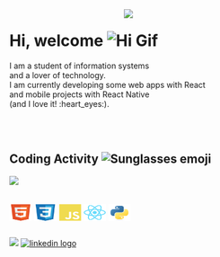 <img align="right" src="https://github.com/EdsonLucasbd/EdsonLucasbd/blob/main/images/illustration.png?raw=true" width="300"/>

# Hi, welcome <img src="https://github.com/EdsonLucasbd/EdsonLucasbd/blob/main/images/hi.gif?raw=true" width="30" alt="Hi Gif" /></h2>

<p>
  I am a student of information systems <br/>
  and a lover of technology. <br/>
  I am currently developing some web apps with React <br/>
  and mobile projects with React Native <br/>
  (and I love it! :heart_eyes:).
</p>

<br/><br/>

## Coding Activity <img width="30" src="https://emojis.slackmojis.com/emojis/images/1531849430/4246/blob-sunglasses.gif?1531849430" alt="Sunglasses emoji" />


<p>
  <img src="https://github-readme-stats.vercel.app/api?username=EdsonLucasbd&count_private=true&show_icons=true&theme=great-gatsby" />
<!--   <img height=195px src="https://github-readme-stats.vercel.app/api/top-langs/?username=EdsonLucasbd&layout=compact&theme=great-gatsby" /> -->
</p>

<div style="display: inline_block"><br>
  <img align="center" alt="HTML" height="30" width="40" src='https://raw.githubusercontent.com/devicons/devicon/master/icons/html5/html5-original.svg'>
  <img align="center" alt="CSS" height="30" width="40" src='https://raw.githubusercontent.com/devicons/devicon/master/icons/css3/css3-original.svg'>
  <img align="center" alt="Js" height="30" width="40" src='https://raw.githubusercontent.com/devicons/devicon/master/icons/javascript/javascript-plain.svg'>
  <img align="center" alt="React" height="30" width="40" src='https://raw.githubusercontent.com/devicons/devicon/master/icons/react/react-original.svg'>
  <img align="center" alt="Python" height="30" width="40" src='https://raw.githubusercontent.com/devicons/devicon/master/icons/python/python-original.svg'>
<!--   <img align="right" alt="VaderGif" width="300px" src='https://mir-s3-cdn-cf.behance.net/project_modules/max_1200/d296dd68040289.5b4f1d967b1ee.gif'>  -->
</div>

##
<div>
  <a href="https://www.linkedin.com/in/edson-lucas-b9310415b/" target="_blank"><img src="https://img.shields.io/badge/LinkedIn-0077B5?style=for-the-badge&logo=linkedin&logoColor=white" target="_blank"></a>
  
  <a href="mailto:edsonlucas.lucas@gmail.com">
    <img src="https://img.shields.io/badge/Gmail-D14836?style=for-the-badge&logo=gmail&logoColor=white" alt="linkedin logo" />
  </a>
</div>
